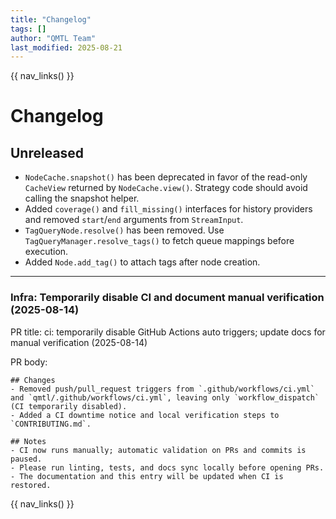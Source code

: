 ```yaml
---
title: "Changelog"
tags: []
author: "QMTL Team"
last_modified: 2025-08-21
---
```


<!-- Generated from ../CHANGELOG.md; do not edit manually -->

{{ nav_links() }}

# Changelog

## Unreleased

- `NodeCache.snapshot()` has been deprecated in favor of the read-only `CacheView` returned by `NodeCache.view()`. Strategy code should avoid calling the snapshot helper.
- Added `coverage()` and `fill_missing()` interfaces for history providers and removed `start`/`end` arguments from `StreamInput`.
- `TagQueryNode.resolve()` has been removed. Use `TagQueryManager.resolve_tags()` to fetch queue mappings before execution.
- Added `Node.add_tag()` to attach tags after node creation.

---

### Infra: Temporarily disable CI and document manual verification (2025-08-14)

PR title: ci: temporarily disable GitHub Actions auto triggers; update docs for manual verification (2025-08-14)

PR body:
```
## Changes
- Removed push/pull_request triggers from `.github/workflows/ci.yml` and `qmtl/.github/workflows/ci.yml`, leaving only `workflow_dispatch` (CI temporarily disabled).
- Added a CI downtime notice and local verification steps to `CONTRIBUTING.md`.

## Notes
- CI now runs manually; automatic validation on PRs and commits is paused.
- Please run linting, tests, and docs sync locally before opening PRs.
- The documentation and this entry will be updated when CI is restored.
```

{{ nav_links() }}
